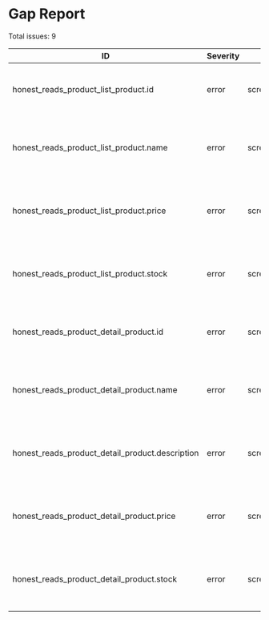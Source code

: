 # Gap Report

Total issues: 9

| ID | Severity | Location | Symptom | Proposed fix |
|---|---|---|---|---|
| honest_reads_product_list_product.id | error | screen:product_list,field:product.id | Screen 'Product Catalog' reads field 'product.id' which is not captured in the same flow | Align spec (roles/uiStates/state machine) and update components to match. |
| honest_reads_product_list_product.name | error | screen:product_list,field:product.name | Screen 'Product Catalog' reads field 'product.name' which is not captured in the same flow | Align spec (roles/uiStates/state machine) and update components to match. |
| honest_reads_product_list_product.price | error | screen:product_list,field:product.price | Screen 'Product Catalog' reads field 'product.price' which is not captured in the same flow | Align spec (roles/uiStates/state machine) and update components to match. |
| honest_reads_product_list_product.stock | error | screen:product_list,field:product.stock | Screen 'Product Catalog' reads field 'product.stock' which is not captured in the same flow | Align spec (roles/uiStates/state machine) and update components to match. |
| honest_reads_product_detail_product.id | error | screen:product_detail,field:product.id | Screen 'Product Detail' reads field 'product.id' which is not captured in the same flow | Align spec (roles/uiStates/state machine) and update components to match. |
| honest_reads_product_detail_product.name | error | screen:product_detail,field:product.name | Screen 'Product Detail' reads field 'product.name' which is not captured in the same flow | Align spec (roles/uiStates/state machine) and update components to match. |
| honest_reads_product_detail_product.description | error | screen:product_detail,field:product.description | Screen 'Product Detail' reads field 'product.description' which is not captured in the same flow | Align spec (roles/uiStates/state machine) and update components to match. |
| honest_reads_product_detail_product.price | error | screen:product_detail,field:product.price | Screen 'Product Detail' reads field 'product.price' which is not captured in the same flow | Align spec (roles/uiStates/state machine) and update components to match. |
| honest_reads_product_detail_product.stock | error | screen:product_detail,field:product.stock | Screen 'Product Detail' reads field 'product.stock' which is not captured in the same flow | Align spec (roles/uiStates/state machine) and update components to match. |